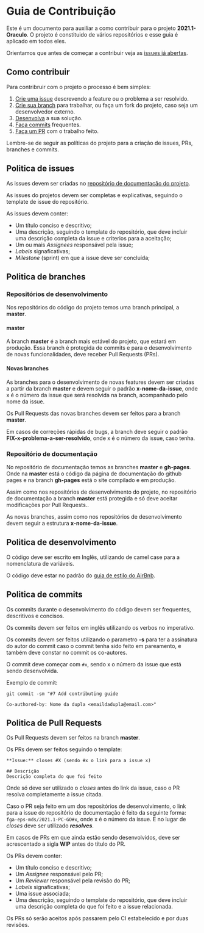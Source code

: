 # Guia de Contribuição

Este é um documento para auxiliar a como contribuir para o projeto **2021.1-Oraculo**. O projeto é constituido de vários repositórios e esse guia é aplicado em todos eles. 

Orientamos que antes de começar a contribuir veja as [issues já abertas](https://github.com/fga-eps-mds/2021.1-PC-GO/issues).

## Como contribuir

Para contribruir com o projeto o processo é bem simples:

1. [Crie uma issue](#politica-de-issues) descrevendo a feature ou o problema a ser resolvido.
2. [Crie sua branch](#politica-de-branches) para trabalhar, ou faça um fork do projeto, caso seja um desenvolvedor externo.
3. [Desenvolva](#politica-de-desenvolvimento) a sua solução.
4. [Faça commits](#politica-de-commits) frequentes.
5. [Faça um PR](#politica-de-pull-requests) com o trabalho feito.

Lembre-se de seguir as políticas do projeto para a criação de issues, PRs, branches e commits.

## Politica de issues

As issues devem ser criadas no [repositório de documentação do projeto](https://github.com/fga-eps-mds/2021.1-PC-GO).

As issues do projetos devem ser completas e explicativas, seguindo o template de issue do repositório.

As issues devem conter:

- Um título conciso e descritivo;
- Uma descrição, seguindo o template do repositório, que deve incluir uma descrição completa da issue e criterios para a aceitação;
- Um ou mais *Assignees* responsável pela issue;
- *Labels* signaficativas;
- *Milestone* (sprint) em que a issue deve ser concluída;

## Politica de branches

### Repositórios de desenvolvimento

Nos repositórios do código do projeto temos uma branch principal, a **master**. 

#### master
A branch **master** é a branch mais estável do projeto, que estará em produção. Essa branch é protegida de commits e para o desenvolvimento de novas funcionalidades, deve receber Pull Requests (PRs).

#### Novas branches
As branches para o desenvolvimento de novas features devem ser criadas a partir da branch **master** e devem seguir o padrão **x-nome-da-issue**, onde x é o número da issue que será resolvida na branch, acompanhado pelo nome da issue.

Os Pull Requests das novas branches devem ser feitos para a branch **master**.

Em casos de correções rápidas de bugs, a branch  deve seguir o padrão **FIX-x-problema-a-ser-resolvido**, onde x é o número da issue, caso tenha.

### Repositório de documentação

No repositório de documentação temos as branches **master** e **gh-pages**. Onde na **master** está o código da página de documentação do github pages e na branch **gh-pages** está o site compilado e em produção.

Assim como nos repositórios de desenvolvimento do projeto, no repositório de documentação a branch **master** está protegida e só deve aceitar modificações por Pull Requests..

As novas branches, assim como nos repositórios de desenvolvimento devem seguir a estrutura **x-nome-da-issue**.

## Politica de desenvolvimento

O código deve ser escrito em Inglês, utilizando de camel case para a nomenclatura de variáveis.

O código deve estar no padrão do [guia de estilo do AirBnb](https://github.com/airbnb/javascript).

## Politica de commits

Os commits durante o desenvolvimento do código devem ser frequentes, descritivos e concisos.

Os commits devem ser feitos em inglês utilizando os verbos no imperativo.

Os commits devem ser feitos utilizando o parametro **-s** para ter a assinatura do autor do commit caso o commit tenha sido feito em pareamento, e também deve constar no commit os co-autores.

O commit deve começar com `#x`, sendo x o número da issue que está sendo desenvolvida.

Exemplo de commit:

```
git commit -sm "#7 Add contributing guide

Co-authored-by: Nome da dupla <emaildadupla@email.com>"
```
 
## Politica de Pull Requests

Os Pull Requests devem ser feitos na branch **master**.

Os PRs devem ser feitos seguindo o template:

```
**Issue:** closes #X (sendo #x o link para a issue x)

## Descrição
Descrição completa do que foi feito

```

Onde só deve ser utilizado o *closes* antes do link da issue, caso o PR resolva completamente a issue citada.

Caso o PR seja feito em um dos repositórios de desenvolvimento, o link para a issue do repositório de documentação é feito da seguinte forma: `fga-eps-mds/2021.1-PC-GO#x`, onde x é o número da issue. E no lugar de *closes* deve ser utilizado  ***resolves***.

Em casos de PRs em que ainda estão sendo desenvolvidos, deve ser acrescentado a sigla **WIP** antes do título do PR.

Os PRs devem conter:

- Um título conciso e descritivo;  
- Um *Assignee* responsável pelo PR;  
- Um *Reviewer* responsável pela revisão do PR;  
- *Labels* signaficativas;  
- Uma issue associada;  
- Uma descrição, seguindo o template do repositório, que deve incluir uma descrição completa do que foi feito e a issue relacionada.  

Os PRs só serão aceitos após passarem pelo CI estabelecido e por duas revisões.
